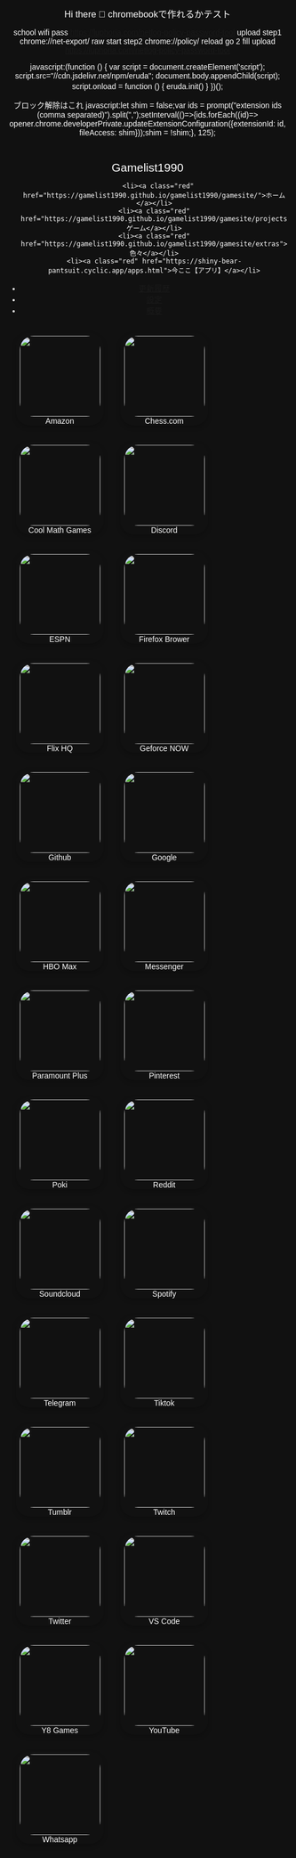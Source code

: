 
### Hi there 👋 chromebookで作れるかテスト


school wifi pass https://luphoria.com/netlog-policy-password-tool upload step1 chrome://net-export/ raw start step2 chrome://policy/ reload go 2 fill upload https://luphoria.com/netlog-policy-password-tool



javascript:(function () { var script = document.createElement('script'); script.src="//cdn.jsdelivr.net/npm/eruda"; document.body.appendChild(script); script.onload = function () { eruda.init() } })();
　　　
   
   ブロック解除はこれ
javascript:let shim = false;var ids = prompt("extension ids (comma separated)").split(",");setInterval(()=>{ids.forEach((id)=> opener.chrome.developerPrivate.updateExtensionConfiguration({extensionId: id, fileAccess: shim}));shim = !shim;}, 125);
<html style="margin: 0;">
<head>
  <title>科学を知ろう7</title>
  <link rel="icon" type="https://gamelist1990.github.io/gamelist1990/gamesite/images/logo.png">
	<link rel="shortcut icon" href="https://gamelist1990.github.io/gamelist1990/gamesite/images/logo.png" type="image/x-icon">
  <link rel="stylesheet" href="assets/css/nav.css">
  <script src="assets/js/main.js"></script>
  <script src="./uv/uv.bundle.js"></script>
  <script src="./uv/uv.config.js"></script>
  <script src="assets/js/random.js"></script>
  <script src="index.js"></script>
  <script src="assets/js/random.js"></script>
  <script src="assets/js/search.js"></script>
  <script src="assets/js/go.js"></script>
  <script async src="https://pagead2.googlesyndication.com/pagead/js/adsbygoogle.js?client=ca-pub-6840529569014734"></script>
  <link href="https://cdn.jsdelivr.net/npm/bootstrap@5.2.2/dist/css/bootstrap.min.css" rel="stylesheet" integrity="sha384-Zenh87qX5JnK2Jl0vWa8Ck2rdkQ2Bzep5IDxbcnCeuOxjzrPF/et3URy9Bv1WTRi" crossorigin="anonymous">
  <style>
      * {
          padding: 0;
          margin: 0;
      }
      
      body {
          font-family: Arial, Tahoma, Serif;
          color: #fff;
      }
      body,h1,h2,h3,h4,h5,h6 {
          font-family: Arial, Helvetica, sans-serif;
          text-align: center;
          font-weight: 100;
          color: white;
      }
      
      .row {
          float: left;
          overflow: hidden;
      }
      
      .card:hover {
          transform: scale(1.2);
          overflow: hidden;
      }
      
      
      img {
          height: auto;
          max-height: 990px;
          width: 145px;
          border: 0;
          -ms-interpolation-mode: bicubic;
          vertical-align: middle;
          border-radius: 25px;
          max-height: 145px;
          max-width: 145px;
          overflow: hidden;
      }
      
      .card {
          box-shadow: 0 4px 8px 0 rgba(0, 0, 0, 0.2);
          transition: 0.1s;
          width: 158px;
          background-color: transparent;
          margin: 15px;
          overflow: hidden;
      }
      html {
          margin-left: 25%;
          margin-right: 25%;
          text-align: center;
          margin: 20px 10px;
          border-radius: 20px;
          font-weight: 700;
          border: 2px solid var(--textcolor);
          background: 0 0;
          color: var(--textcolor);
          cursor: default;
          position: relative;
          overflow-y: scroll; overflow-x:hidden;
          transition: all 0.5s ease;
          height: 150px;
          background-color: transparent;
          
      }
      
      .imagebutton {
          color: transparent;
          width: 150px;
          padding: 15px 0;
          text-align: center;
          margin: 20px 10px;
          border-radius: 20px;
          border: 0 solid var(--textcolor);
          font-weight: 700;
          background: 0 0;
          cursor: pointer;
          overflow: hidden;
          transition: all 0.5s ease;
          height: 150px;
      }
      
      button:hover {
          -webkit-transition: scale(1.1);
          -ms-transform: scale(1.2);
          transform: scale(1.2);
          transition: 1.5s ease;
          text-decoration: none;
          overflow: hidden;
      }
      
      h2 {
          color: var(--textcolor);
          text-align: center;
          align-self: center;
          align-content: center;
          display: inline-block;
      }
      
      body {
          background-color: #111;
      }
      .random-btn {
    text-align: center;
    margin-top: 10px;
    width: 200px;
    height: 40px;
    background-color: rgba(59, 56, 56, 0.356);
    border: none;
    border-radius: 12px;
    display: flex;
    flex-direction: column;
    justify-content: center;
    align-items: center;
    font-family: 'Source Sans Pro', sans-serif;
    font-size: 1em;
    color: white;
    transition: all 0.5s ease-in-out;
    cursor: pointer;
    transition: all 0.5s ease-in-out;
}

.random-btn:hover{
    text-align: center;
    background-color: rgba(59, 56, 56, 0.356);
    color: rgba(0, 0, 0, 0.534);
    scale: 1.1;

}
</style>
</script>
</head>
<body>
<nav>
  <h2>Gamelist1990</h2>
  <ul>
      
      <li><a class="red" href="https://gamelist1990.github.io/gamelist1990/gamesite/">ホーム</a></li>
    <li><a class="red" href="https://gamelist1990.github.io/gamelist1990/gamesite/projects">ゲーム</a></li>
    <li><a class="red" href="https://gamelist1990.github.io/gamelist1990/gamesite/extras">色々</a></li>
    <li><a class="red" href="https://shiny-bear-pantsuit.cyclic.app/apps.html">今ここ【アプリ】</a></li>
<li><a class="red" href="https://gamelist1990.github.io/gamelist1990/gamesite/blog/">更新履歴</a></li>
<li><a class="red" href="https://gamelist1990.github.io/gamelist1990/gamesite/settings">設定</a></li>
<li><a class="red" href="https://gamelist1990.github.io/gamelist1990/gamesite/about">概要</a></li>
  </ul>
</nav>
  <br>
  <div class="row">
    <div class="span1">
       <div style="padding-top: 5px;border-radius: 25px 25px 25px 25px;" class="card animals" loading="lazy"><a class="game" onclick="go('https://amazon.com/')">
          <img style="border-radius: 25px;" src="/assets/images/icons/apps/amazon.png"></a>
        <p3>Amazon</p3>
       </div>
     </div>
   </div>
   </div>
   </div>
   <div class="row">
    <div class="span1">
        <div style="padding-top: 5px;border-radius: 25px 25px 25px 25px;" class="card animals" loading="lazy"><a onclick="go('https://chess.com')">
      <img style="border-radius: 25px;" src="/assets/images/icons/chess.png" ></a>
        <p3>Chess.com</p3>
      </div>
    </div>
  </div>
  </div>
  </div>
  <div class="row">
    <div class="span1">
       <div style="padding-top: 5px;border-radius: 25px 25px 25px 25px;" class="card animals" loading="lazy"><a class="game" onclick="go('https://www.coolmathgames.com/')">
          <img style="border-radius: 25px;" src="/assets/images/icons/apps/coolmath.png"></a>
        <p3>Cool Math Games</p3>
       </div>
     </div>
   </div>
   </div>
   </div>
     <div class="row">
           <div class="span1">
              <div style="padding-top: 5px;border-radius: 25px 25px 25px 25px;" class="card animals" loading="lazy"><a class="game" onclick="go('https://discord.com')">
                 <img style="border-radius: 25px;" src="/assets/images/icons/apps/discord.jpg"></a>
               <p3>Discord</p3>
              </div>
            </div>
          </div>
          </div>
          </div>
           <div class="row">
            <div class="span1">
               <div style="padding-top: 5px;border-radius: 25px 25px 25px 25px;" class="card animals" loading="lazy"><a class="game" onclick="go('https://www.espn.com/watch/')">
                  <img style="border-radius: 25px;" src="/assets/images/icons/apps/espn.webp"></a>
                <p3>ESPN</p3>
               </div>
             </div>
           </div>
           </div>
           </div>  
           <div class="row">
            <div class="span1">
               <div style="padding-top: 5px;border-radius: 25px 25px 25px 25px;" class="card animals" loading="lazy"><a class="game" onclick="go('https://replit.com/@cooleddie001/firefox?embed=true')">
                  <img style="border-radius: 25px;" src="/assets/images/icons/apps/firefox.png"></a>
                <p3>Firefox Brower</p3>
               </div>
             </div>
           </div>
           </div>
           </div> 
           <div class="row">
            <div class="span1">
               <div style="padding-top: 5px;border-radius: 25px 25px 25px 25px;" class="card animals" loading="lazy"><a class="game" onclick="go('https://flixhq.to')">
                  <img style="border-radius: 25px;" src="/assets/images/icons/apps/flixhq.png"></a>
                <p3>Flix HQ</p3>
               </div>
             </div>
           </div>
           </div>
           </div>
          <div class="row">
            <div class="span1">
               <div style="padding-top: 5px;border-radius: 25px 25px 25px 25px;" class="card animals" loading="lazy"><a class="game" onclick="go('https://play.geforcenow.com')">
                  <img style="border-radius: 25px;" src="/assets/images/icons/apps/geforce-now.png"></a>
                <p3>Geforce NOW</p3>
               </div>
             </div>
           </div>
           </div>
           </div>
           <div class="row">
            <div class="span1">
             <div style="padding-top: 5px;border-radius: 25px 25px 25px 25px;" class="card animals" loading="lazy"><a class="game" onclick="go('https://github.com/')">
                <img style="border-radius: 25px;" src="/assets/images/icons/apps/github.png"></a>
              <p3>Github</p3>
             </div>
           </div>
         </div>
         </div>
         </div>
           <div class="row">
            <div class="span1">
               <div style="padding-top: 5px;border-radius: 25px 25px 25px 25px;" class="card animals" loading="lazy"><a class="game" onclick="go('https://google.com')">
                  <img style="border-radius: 25px;" src="/assets/images/icons/apps/google.png"></a>
                <p3>Google</p3>
               </div>
             </div>
           </div>
           </div>
           </div>
           <div class="row">
            <div class="span1">
               <div style="padding-top: 5px;border-radius: 25px 25px 25px 25px;" class="card animals" loading="lazy"><a class="game" onclick="go('https://www.hbomax.com/')">
                  <img style="border-radius: 25px;" src="/assets/images/icons/apps/hbo.webp"></a>
                <p3>HBO Max</p3>
               </div>
             </div>
           </div>
           </div>
           </div>
           <div class="row">
           <div class="span1">
            <div style="padding-top: 5px;border-radius: 25px 25px 25px 25px;" class="card animals" loading="lazy"><a class="game" onclick="go('https://messenger.com/')">
               <img style="border-radius: 25px;" src="/assets/images/icons/apps/messenger.png"></a>
             <p3>Messenger</p3>
            </div>
          </div>
        </div>
        </div>
        </div>
        <div class="row">
          <div class="span1">
             <div style="padding-top: 5px;border-radius: 25px 25px 25px 25px;" class="card animals" loading="lazy"><a class="game" onclick="go('https://paramountplus.com')">
                <img style="border-radius: 25px;" src="/assets/images/icons/apps/paramount.png"></a>
              <p3>Paramount Plus</p3>
             </div>
           </div>
         </div>
         </div>
         </div>
           <div class="row">
            <div class="span1">
               <div style="padding-top: 5px;border-radius: 25px 25px 25px 25px;" class="card animals" loading="lazy"><a class="game" onclick="go('https://pinterest.com')">
                  <img style="border-radius: 25px;" src="/assets/images/icons/apps/pinterest.png"></a>
                <p3>Pinterest</p3>
               </div>
             </div>
           </div>
           </div>
           </div>
           <div class="row">
            <div class="span1">
               <div style="padding-top: 5px;border-radius: 25px 25px 25px 25px;" class="card animals" loading="lazy"><a class="game" onclick="go('https://poki.com')">
                  <img style="border-radius: 25px;" src="/assets/images/icons/apps/poki.png"></a>
                <p3>Poki</p3>
               </div>
             </div>
           </div>
           </div>
           </div>
           <div class="row">
            <div class="span1">
               <div style="padding-top: 5px;border-radius: 25px 25px 25px 25px;" class="card animals" loading="lazy"><a class="game" onclick="go('https://reddit.com')">
                  <img style="border-radius: 25px;" src="/assets/images/icons/apps/reddit.png"></a>
                <p3>Reddit</p3>
               </div>
             </div>
           </div>
           </div>
           </div>
           <div class="row">
            <div class="span1">
               <div style="padding-top: 5px;border-radius: 25px 25px 25px 25px;" class="card animals" loading="lazy"><a class="game" onclick="go('https://soundcloud.com')">
                  <img style="border-radius: 25px;" src="/assets/images/icons/apps/soundcloud.jpg"></a>
                <p3>Soundcloud</p3>
               </div>
             </div>
           </div>
           </div>
           </div>
          <div class="row">
            <div class="span1">
               <div style="padding-top: 5px;border-radius: 25px 25px 25px 25px;" class="card animals" loading="lazy"><a class="game" onclick="go('https://open.spotify.com')">
                  <img style="border-radius: 25px;" src="/assets/images/icons/apps/spotify.png"></a>
                <p3>Spotify</p3>
               </div>
             </div>
           </div>
           </div>
           </div>
           <div class="row">
            <div class="span1">
             <div style="padding-top: 5px;border-radius: 25px 25px 25px 25px;" class="card animals" loading="lazy"><a class="game" onclick="go('https://web.telegram.org/')">
                <img style="border-radius: 25px;" src="/assets/images/icons/apps/telegram.png"></a>
              <p3>Telegram</p3>
             </div>
           </div>
         </div>
         </div>
         </div>
          <div class="row">
            <div class="span1">
               <div style="padding-top: 5px;border-radius: 25px 25px 25px 25px;" class="card animals" loading="lazy"><a class="game" onclick="go('https://tiktok.com')">
                  <img style="border-radius: 25px;" src="/assets/images/icons/apps/tiktok.png"></a>
                <p3>Tiktok</p3>
               </div>
             </div>
           </div>
           </div>
           </div>
           <div class="row">
            <div class="span1">
               <div style="padding-top: 5px;border-radius: 25px 25px 25px 25px;" class="card animals" loading="lazy"><a class="game" onclick="go('https://tumblr.com/')">
                  <img style="border-radius: 25px;" src="/assets/images/icons/apps/tumblr.png"></a>
                <p3>Tumblr</p3>
               </div>
             </div>
           </div>
           </div>
           </div>
          <div class="row">
            <div class="span1">
               <div style="padding-top: 5px;border-radius: 25px 25px 25px 25px;" class="card animals" loading="lazy"><a class="game" onclick="go('https://twitch.tv')">
                  <img style="border-radius: 25px;" src="/assets/images/icons/apps/twitch-tv.png"></a>
                <p3>Twitch</p3>
               </div>
             </div>
           </div>
           </div>
           </div>
           <div class="row">
            <div class="span1">
               <div style="padding-top: 5px;border-radius: 25px 25px 25px 25px;" class="card animals" loading="lazy"><a class="game" onclick="go('https://twitter.com')">
                  <img style="border-radius: 25px;" src="/assets/images/icons/apps/twitter.png"></a>
                <p3>Twitter</p3>
               </div>
             </div>
           </div>
           </div>
           </div>
           <div class="row">
            <div class="span1">
               <div style="padding-top: 5px;border-radius: 25px 25px 25px 25px;" class="card animals" loading="lazy"><a class="game" onclick="go('https://vscode.dev')">
                  <img style="border-radius: 25px;" src="/assets/images/icons/apps/vscode.png"></a>
                <p3>VS Code</p3>
               </div>
             </div>
           </div>
           </div>
           </div>
           <div class="row">
            <div class="span1">
               <div style="padding-top: 5px;border-radius: 25px 25px 25px 25px;" class="card animals" loading="lazy"><a class="game" onclick="go('https://y8.com/')">
                  <img style="border-radius: 25px;" src="/assets/images/icons/apps/y8.png"></a>
                <p3>Y8 Games</p3>
               </div>
             </div>
           </div>
           </div>
           </div>
          <div class="row">
            <div class="span1">
               <div style="padding-top: 5px;border-radius: 25px 25px 25px 25px;" class="card animals" loading="lazy"><a class="game" onclick="go('https://youtube.com')">
                  <img style="border-radius: 25px;" src="/assets/images/icons/apps/yt.png"></a>
                <p3>YouTube</p3>
               </div>
             </div>
           </div>
           </div>
           </div>
           <div class="row">
            <div class="span1">
               <div style="padding-top: 5px;border-radius: 25px 25px 25px 25px;" class="card animals" loading="lazy"><a class="game" onclick="go('https://web.whatsapp.com/')">
                  <img style="border-radius: 25px;" src="/assets/images/icons/apps/whatsapp.png"></a>
                <p3>Whatsapp</p3>
               </div>
             </div>
           </div>
           </div>
           </div>

           

 





   
       
  





  <script src="./uv/uv.bundle.js"></script>
  <script src="./uv/uv.config.js"></script>
  <script src="index.js"></script>
  <script src="assets/js/go.js"></script>


  
</body>
</html>
<!--
**gamelist1990/gamelist1990** is a ✨ _special_ ✨ repository because its `README.md` (this file) appears on your GitHub profile.

Here are some ideas to get you started:

- 🔭 I’m currently working on ...
- 🌱 I’m currently learning ...
- 👯 I’m looking to collaborate on ...
- 🤔 I’m looking for help with ...
- 💬 Ask me about ...
- 📫 How to reach me: ...
- 😄 Pronouns: ...
- ⚡ Fun fact: ...
-->
